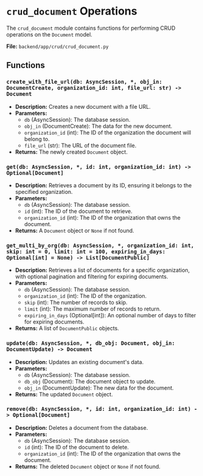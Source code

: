 # `crud_document` Operations

The `crud_document` module contains functions for performing CRUD operations on the `Document` model.

**File:** `backend/app/crud/crud_document.py`

## Functions

### `create_with_file_url(db: AsyncSession, *, obj_in: DocumentCreate, organization_id: int, file_url: str) -> Document`

*   **Description:** Creates a new document with a file URL.
*   **Parameters:**
    *   `db` (AsyncSession): The database session.
    *   `obj_in` (DocumentCreate): The data for the new document.
    *   `organization_id` (int): The ID of the organization the document will belong to.
    *   `file_url` (str): The URL of the document file.
*   **Returns:** The newly created `Document` object.

### `get(db: AsyncSession, *, id: int, organization_id: int) -> Optional[Document]`

*   **Description:** Retrieves a document by its ID, ensuring it belongs to the specified organization.
*   **Parameters:**
    *   `db` (AsyncSession): The database session.
    *   `id` (int): The ID of the document to retrieve.
    *   `organization_id` (int): The ID of the organization that owns the document.
*   **Returns:** A `Document` object or `None` if not found.

### `get_multi_by_org(db: AsyncSession, *, organization_id: int, skip: int = 0, limit: int = 100, expiring_in_days: Optional[int] = None) -> List[DocumentPublic]`

*   **Description:** Retrieves a list of documents for a specific organization, with optional pagination and filtering for expiring documents.
*   **Parameters:**
    *   `db` (AsyncSession): The database session.
    *   `organization_id` (int): The ID of the organization.
    *   `skip` (int): The number of records to skip.
    *   `limit` (int): The maximum number of records to return.
    *   `expiring_in_days` (Optional[int]): An optional number of days to filter for expiring documents.
*   **Returns:** A list of `DocumentPublic` objects.

### `update(db: AsyncSession, *, db_obj: Document, obj_in: DocumentUpdate) -> Document`

*   **Description:** Updates an existing document's data.
*   **Parameters:**
    *   `db` (AsyncSession): The database session.
    *   `db_obj` (Document): The document object to update.
    *   `obj_in` (DocumentUpdate): The new data for the document.
*   **Returns:** The updated `Document` object.

### `remove(db: AsyncSession, *, id: int, organization_id: int) -> Optional[Document]`

*   **Description:** Deletes a document from the database.
*   **Parameters:**
    *   `db` (AsyncSession): The database session.
    *   `id` (int): The ID of the document to delete.
    *   `organization_id` (int): The ID of the organization that owns the document.
*   **Returns:** The deleted `Document` object or `None` if not found.
